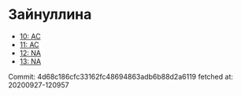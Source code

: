 # Зайнуллина
- [10: AC](10.md)
- [11: AC](11.md)
- [12: NA](12.md)
- [13: NA](13.md)

Commit: 4d68c186cfc33162fc48694863adb6b88d2a6119
 fetched at: 20200927-120957
